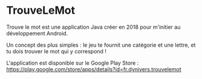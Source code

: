 # TrouveLeMot
Trouve le mot est une application Java créer en 2018 pour m'initier au développement Android.

Un concept des plus simples : le jeu te fournit une catégorie et une lettre, et tu dois trouver le mot qui y correspond !

L'application est disponible sur le Google Play Store : https://play.google.com/store/apps/details?id=fr.dynivers.trouvelemot
